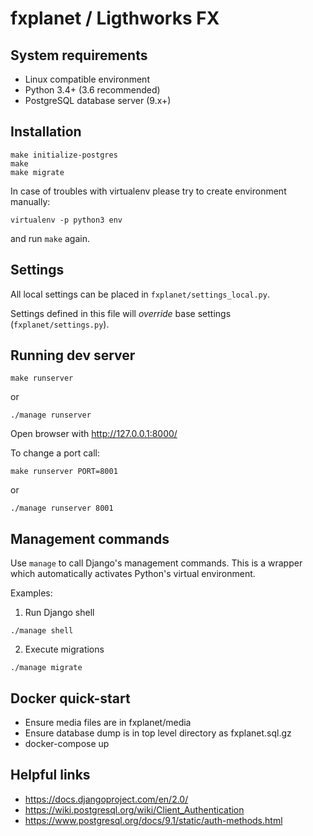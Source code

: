# fxplanet / Ligthworks FX


## System requirements

* Linux compatible environment
* Python 3.4+ (3.6 recommended)
* PostgreSQL database server (9.x+)


## Installation


```
make initialize-postgres
make
make migrate
```

In case of troubles with virtualenv please try to create environment
manually:

```
virtualenv -p python3 env
```

and run `make` again.


## Settings


All local settings can be placed in `fxplanet/settings_local.py`.

Settings defined in this file will *override* base settings
(`fxplanet/settings.py`).


## Running dev server

```
make runserver
```

or

```
./manage runserver
```

Open browser with http://127.0.0.1:8000/


To change a port call:

```
make runserver PORT=8001
```

or

```
./manage runserver 8001
```


## Management commands

Use `manage` to call Django's management commands. This is a wrapper
which automatically activates Python's virtual environment.

Examples:

1. Run Django shell

```
./manage shell
```

2. Execute migrations

```
./manage migrate
```

## Docker quick-start

* Ensure media files are in fxplanet/media
* Ensure database dump is in top level directory as fxplanet.sql.gz
* docker-compose up

## Helpful links

* https://docs.djangoproject.com/en/2.0/
* https://wiki.postgresql.org/wiki/Client_Authentication
* https://www.postgresql.org/docs/9.1/static/auth-methods.html
